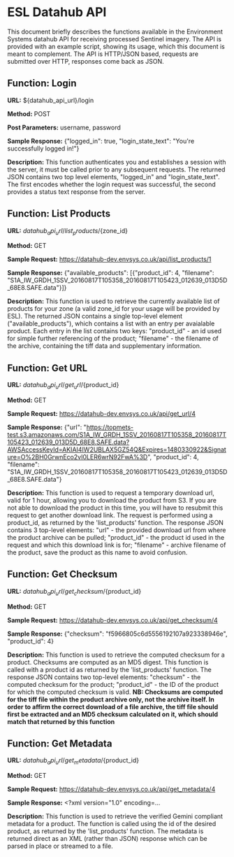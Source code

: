 ESL Datahub API
===============

This document briefly describes the functions available in the Environment Systems datahub API for receiving processed Sentinel imagery. The API is provided with an example script, showing its usage, which this document is meant to complement. The API is HTTP/JSON based, requests are submitted over HTTP, responses come back as JSON.

Function: Login
---------------
**URL:** ${datahub_api_url}/login

**Method:** POST

**Post Parameters:** username, password

**Sample Response:** {"logged_in": true, "login_state_text": "You're successfully logged in!"}

**Description:** This function authenticates you and establishes a session with the server, it must be called prior to any subsequent requests. The returned JSON contains two top level elements, "logged_in" and "login_state_text". The first encodes whether the login request was successful, the second provides a status text response from the server.


Function: List Products
-----------------------
**URL:** ${datahub_api_url}/list_products/${zone_id}

**Method:** GET

**Sample Request:** https://datahub-dev.envsys.co.uk/api/list_products/1

**Sample Response:** {"available_products": [{"product_id": 4, "filename": "S1A_IW_GRDH_1SSV_20160817T105358_20160817T105423_012639_013D5D_68E8.SAFE.data"}]}

**Description:** This function is used to retrieve the currently available list of products for your zone (a valid zone_id for your usage will be provided by ESL). The returned JSON contains a single top-level element ("available_products"), which contains a list with an entry per avaialable product.
Each entry in the list contains two keys: "product_id" - an id used for simple further referencing of the product; "filename" - the filename of the archive,  containing the tiff data and supplementary information.


Function: Get URL
-----------------------
**URL:** ${datahub_api_url}/get_url/${product_id}

**Method:** GET

**Sample Request:** https://datahub-dev.envsys.co.uk/api/get_url/4

**Sample Response:** {"url": "https://topmets-test.s3.amazonaws.com/S1A_IW_GRDH_1SSV_20160817T105358_20160817T105423_012639_013D5D_68E8.SAFE.data?AWSAccessKeyId=AKIAI4IW2UBLAX5GZ54Q&Expires=1480330922&Signature=O%2BH0GrwnEco2vI0LER6wrN92FwA%3D", "product_id": 4, "filename": "S1A_IW_GRDH_1SSV_20160817T105358_20160817T105423_012639_013D5D_68E8.SAFE.data"}

**Description:** This function is used to request a temporary download url, valid for 1 hour, allowing you to download the product from S3. If you are not able to download the product in this time, you will have to resubmit this request to get another download link. The request is performed using a product_id, as returned by the 'list_products' function. The response JSON contains 3 top-level elements: "url" - the provided download url from where the product archive can be pulled; "product_id" - the product id used in the request and which this download link is for; "filename" - archive filename of the product, save the product as this name to avoid confusion.


Function: Get Checksum
-----------------------
**URL:** ${datahub_api_url}/get_checksum/${product_id}

**Method:** GET

**Sample Request:** https://datahub-dev.envsys.co.uk/api/get_checksum/4

**Sample Response:** {"checksum": "f5966805c6d5556192107a923338946e", "product_id": 4}

**Description:** This function is used to retrieve the computed checksum for a product. Checksums are computed as an MD5 digest. This function is called with a product id as returned by the 'list_products' function. The response JSON contains two top-level elements: "checksum" - the computed checksum for the product; "product_id" - the ID of the product for which the computed checksum is valid. **NB: Checksums are computed for the tiff file within the product archive only, not the archive itself. In order to affirm the correct download of a file archive, the tiff file should first be extracted and an MD5 checksum calculated on it, which should match that returned by this function**


Function: Get Metadata
-----------------------
**URL:** ${datahub_api_url}/get_metadata/${product_id}

**Method:** GET

**Sample Request:** https://datahub-dev.envsys.co.uk/api/get_metadata/4

**Sample Response:** <?xml version="1.0" encoding=...

**Description:** This function is used to retrieve the verified Gemini compliant metadata for a product. The function is called using the id of the desired product, as returned by the 'list_products' function. The metadata is returned direct as an XML (rather than JSON) response which can be parsed in place or streamed to a file.


